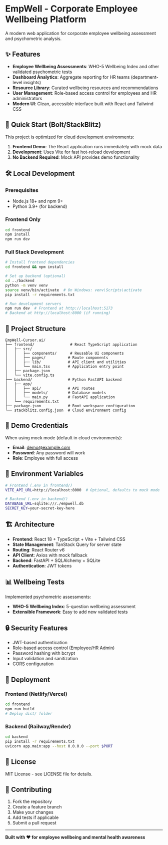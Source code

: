 # EmpWell - Corporate Employee Wellbeing Platform

A modern web application for corporate employee wellbeing assessment and psychometric analysis.

## ✨ Features

- **Employee Wellbeing Assessments**: WHO-5 Wellbeing Index and other validated psychometric tests
- **Dashboard Analytics**: Aggregate reporting for HR teams (department-level insights)
- **Resource Library**: Curated wellbeing resources and recommendations
- **User Management**: Role-based access control for employees and HR administrators
- **Modern UI**: Clean, accessible interface built with React and Tailwind CSS

## 🚀 Quick Start (Bolt/StackBlitz)

This project is optimized for cloud development environments:

1. **Frontend Demo**: The React application runs immediately with mock data
2. **Development**: Uses Vite for fast hot-reload development
3. **No Backend Required**: Mock API provides demo functionality

## 🛠️ Local Development

### Prerequisites
- Node.js 18+ and npm 9+
- Python 3.9+ (for backend)

### Frontend Only
```bash
cd frontend
npm install
npm run dev
```

### Full Stack Development
```bash
# Install frontend dependencies
cd frontend && npm install

# Set up backend (optional)
cd ../backend
python -m venv venv
source venv/bin/activate  # On Windows: venv\Scripts\activate
pip install -r requirements.txt

# Run development servers
npm run dev  # Frontend at http://localhost:5173
# Backend at http://localhost:8000 (if running)
```

## 📁 Project Structure

```
EmpWell-Cursor.ai/
├── frontend/                # React TypeScript application
│   ├── src/
│   │   ├── components/      # Reusable UI components
│   │   ├── pages/          # Route components
│   │   ├── lib/            # API client and utilities
│   │   └── main.tsx        # Application entry point
│   ├── package.json
│   └── vite.config.ts
├── backend/                # Python FastAPI backend
│   ├── app/
│   │   ├── api/            # API routes
│   │   ├── models/         # Database models
│   │   └── main.py         # FastAPI application
│   └── requirements.txt
├── package.json            # Root workspace configuration
└── stackblitz.config.json  # Cloud environment config
```

## 🎯 Demo Credentials

When using mock mode (default in cloud environments):
- **Email**: demo@example.com
- **Password**: Any password will work
- **Role**: Employee with full access

## 🔧 Environment Variables

```bash
# Frontend (.env in frontend/)
VITE_API_URL=http://localhost:8000  # Optional, defaults to mock mode

# Backend (.env in backend/)
DATABASE_URL=sqlite:///./empwell.db
SECRET_KEY=your-secret-key-here
```

## 🏗️ Architecture

- **Frontend**: React 18 + TypeScript + Vite + Tailwind CSS
- **State Management**: TanStack Query for server state
- **Routing**: React Router v6
- **API Client**: Axios with mock fallback
- **Backend**: FastAPI + SQLAlchemy + SQLite
- **Authentication**: JWT tokens

## 📊 Wellbeing Tests

Implemented psychometric assessments:
- **WHO-5 Wellbeing Index**: 5-question wellbeing assessment
- **Extensible Framework**: Easy to add new validated tests

## 🔒 Security Features

- JWT-based authentication
- Role-based access control (Employee/HR Admin)
- Password hashing with bcrypt
- Input validation and sanitization
- CORS configuration

## 🚀 Deployment

### Frontend (Netlify/Vercel)
```bash
cd frontend
npm run build
# Deploy dist/ folder
```

### Backend (Railway/Render)
```bash
cd backend
pip install -r requirements.txt
uvicorn app.main:app --host 0.0.0.0 --port $PORT
```

## 📝 License

MIT License - see LICENSE file for details.

## 🤝 Contributing

1. Fork the repository
2. Create a feature branch
3. Make your changes
4. Add tests if applicable
5. Submit a pull request

---

**Built with ❤️ for employee wellbeing and mental health awareness**